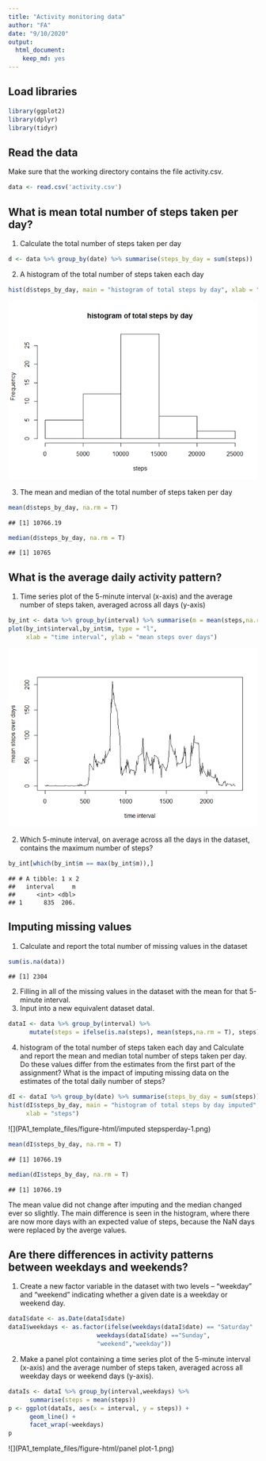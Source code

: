 ```yaml
---
title: "Activity monitoring data"
author: "FA"
date: "9/10/2020"
output: 
  html_document: 
    keep_md: yes
---
```




## Load libraries 

```r
library(ggplot2)
library(dplyr)
library(tidyr)
```

## Read the data 
Make sure that the working directory contains the file activity.csv.


```r
data <- read.csv('activity.csv')
```

## What is mean total number of steps taken per day?
1) Calculate the total number of steps taken per day

```r
d <- data %>% group_by(date) %>% summarise(steps_by_day = sum(steps))
```
2) A histogram of the total number of steps taken each day

```r
hist(d$steps_by_day, main = "histogram of total steps by day", xlab = "steps")
```

![](PA1_template_files/figure-html/histo-1.png)<!-- -->

3) The mean and median of the total number of steps taken per day

```r
mean(d$steps_by_day, na.rm = T)
```

```
## [1] 10766.19
```

```r
median(d$steps_by_day, na.rm = T)
```

```
## [1] 10765
```

## What is the average daily activity pattern?
1) Time series plot of the 5-minute interval (x-axis) and the average number of steps taken, averaged across all days (y-axis)

```r
by_int <- data %>% group_by(interval) %>% summarise(m = mean(steps,na.rm = T))
plot(by_int$interval,by_int$m, type = "l",
     xlab = "time interval", ylab = "mean steps over days")
```

![](PA1_template_files/figure-html/adap-1.png)<!-- -->

2) Which 5-minute interval, on average across all the days in the dataset, contains the maximum number of steps?

```r
by_int[which(by_int$m == max(by_int$m)),]
```

```
## # A tibble: 1 x 2
##   interval     m
##      <int> <dbl>
## 1      835  206.
```
## Imputing missing values
1) Calculate and report the total number of missing values in the dataset

```r
sum(is.na(data))
```

```
## [1] 2304
```
2) Filling in all of the missing values in the dataset with the mean for that 5-minute interval.
3) Input into a new equivalent dataset dataI.

```r
dataI <- data %>% group_by(interval) %>%
      mutate(steps = ifelse(is.na(steps), mean(steps,na.rm = T), steps))
```
4) histogram of the total number of steps taken each day and Calculate and report the mean and median total number of steps taken per day. Do these values differ from the estimates from the first part of the assignment? What is the impact of imputing missing data on the estimates of the total daily number of steps?


```r
dI <- dataI %>% group_by(date) %>% summarise(steps_by_day = sum(steps))
hist(dI$steps_by_day, main = "histogram of total steps by day imputed",
     xlab = "steps")
```

![](PA1_template_files/figure-html/imputed stepsperday-1.png)<!-- -->


```r
mean(dI$steps_by_day, na.rm = T)
```

```
## [1] 10766.19
```



```r
median(dI$steps_by_day, na.rm = T)
```

```
## [1] 10766.19
```
The mean value did not change after imputing and the median changed ever so slightly. The main difference is seen in the histogram, where there are now more days with an expected value of steps, because the NaN days were replaced by the averge values. 

## Are there differences in activity patterns between weekdays and weekends?
1) Create a new factor variable in the dataset with two levels – “weekday” and “weekend” indicating whether a given date is a weekday or weekend day.

```r
dataI$date <- as.Date(dataI$date)
dataI$weekdays <- as.factor(ifelse(weekdays(dataI$date) == "Saturday" | 
                         weekdays(dataI$date) =="Sunday",
                         "weekend","weekday"))
```
2) Make a panel plot containing a time series plot of the 5-minute interval (x-axis) and the average number of steps taken, averaged across all weekday days or weekend days (y-axis).

```r
dataIs <- dataI %>% group_by(interval,weekdays) %>% 
      summarise(steps = mean(steps))
p <- ggplot(dataIs, aes(x = interval, y = steps)) + 
      geom_line() +
      facet_wrap(~weekdays)
p
```

![](PA1_template_files/figure-html/panel plot-1.png)<!-- -->



